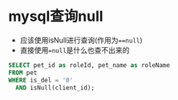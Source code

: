 # mysql查询null

* 应该使用isNull进行查询(作用为`==null`)
* 直接使用`=null`是什么也查不出来的

```sql
SELECT pet_id as roleId, pet_name as roleName
FROM pet
WHERE is_del = '0'
  AND isNull(client_id);
```


